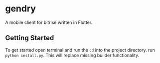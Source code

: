 # gendry
A mobile client for bitrise written in Flutter.

## Getting Started
 To get started open terminal and run the `cd` into the project directory. run `python install.py`.
 This will replace missing builder functionality.

